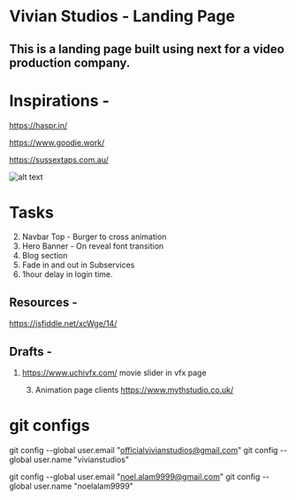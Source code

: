 # Vivian Studios - Landing Page

## This is a landing page built using next for a video production company.

# Inspirations -

https://haspr.in/

https://www.goodie.work/

https://sussextaps.com.au/

![alt text](https://res.cloudinary.com/dsuiwxwkg/image/upload/v1714974245/vivianStudios/full_view_ediola.png)

# Tasks

2. Navbar Top - Burger to cross animation
3. Hero Banner - On reveal font transition
4. Blog section
5. Fade in and out in Subservices
6. 1hour delay in login time.

## Resources -

https://jsfiddle.net/xcWge/14/

## Drafts -

1.  https://www.uchivfx.com/
    movie slider in vfx page

    3.  Animation page clients
        https://www.mythstudio.co.uk/

# git configs

git config --global user.email "officialvivianstudios@gmail.com"
git config --global user.name "vivianstudios"

git config --global user.email "noel.alam9999@gmail.com"
git config --global user.name "noelalam9999"
